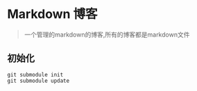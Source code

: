 # Markdown 博客

> 一个管理的markdown的博客,所有的博客都是markdown文件

## 初始化

```git
git submodule init
git submodule update
```
